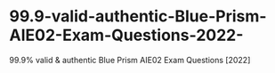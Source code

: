 # 99.9-valid-authentic-Blue-Prism-AIE02-Exam-Questions-2022-
99.9% valid &amp; authentic Blue Prism AIE02 Exam Questions [2022]
